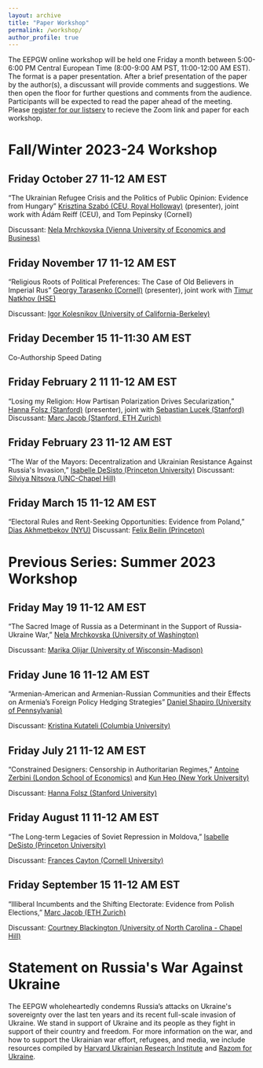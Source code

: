 ```yaml
---
layout: archive
title: "Paper Workshop"
permalink: /workshop/
author_profile: true
---
```


The EEPGW online workshop will be held one Friday a month between 5:00-6:00 PM Central European Time (8:00-9:00 AM PST, 11:00-12:00 AM EST). The format is a paper presentation. After a brief presentation of the paper by the author(s), a discussant will provide comments and suggestions. We then open the floor for further questions and comments from the audience. Participants will be expected to read the paper ahead of the meeting.  Please [register for our listserv](http://eepurl.com/inB3N-/) to recieve the Zoom link and paper for each workshop.

# Fall/Winter 2023-24 Workshop 

## Friday October 27 11-12 AM EST

“The Ukrainian Refugee Crisis and the Politics of Public Opinion: Evidence from Hungary” [Krisztina Szabó (CEU, Royal Holloway)](https://sites.google.com/view/krisztinaszabo/home) (presenter), joint work with Ádám Reiff (CEU), and  Tom Pepinsky (Cornell)

Discussant: [Nela Mrchkovska (Vienna University of Economics and Business)](https://www.nelamrchkovska.com/)

## Friday November 17 11-12 AM EST

“Religious Roots of Political Preferences: The Case of Old Believers in Imperial Rus” [Georgy Tarasenko (Cornell)](https://georgytarasenko.com/) (presenter), joint work with [Timur Natkhov (HSE)](https://sites.google.com/view/natkhov/home) 

Discussant: [Igor Kolesnikov (University of California-Berkeley)](https://polisci.berkeley.edu/people/person/igorkolesnikov)

## Friday December 15 11-11:30 AM EST

Co-Authorship Speed Dating

## Friday February 2 11 11-12 AM EST

“Losing my Religion: How Partisan Polarization Drives Secularization,” [Hanna Folsz (Stanford)](https://hannafolsz.github.io/) (presenter), joint with  [Sebastian Lucek (Stanford)](https://politicalscience.stanford.edu/people/sebastian-lucek)
Discussant: [Marc Jacob (Stanford, ETH Zurich)](https://www.marc-s-jacob.com/)

## Friday February 23 11-12 AM EST

“The War of the Mayors: Decentralization and Ukrainian Resistance Against Russia's Invasion,” [Isabelle DeSisto (Princeton University)](https://isabelledesisto.com/)
Discussant: [Silviya Nitsova (UNC-Chapel Hill)](https://www.snitsova.com/)

## Friday March 15 11-12 AM EST

“Electoral Rules and Rent-Seeking Opportunities: Evidence from Poland,” [Dias Akhmetbekov (NYU)](https://twitter.com/DAkhmetbekov)
Discussant: [Felix Beilin (Princeton)](https://politics.princeton.edu/people/felix-beilin)

# Previous Series: Summer 2023 Workshop 
## Friday May 19 11-12 AM EST 
“The Sacred Image of Russia as a Determinant in the Support of Russia-Ukraine War,” [Nela Mrchkovska (University of Washington)](https://www.polisci.washington.edu/people/nela-mrchkovska)

Discussant: [Marika Olijar (University of Wisconsin-Madison)](https://polisci.wisc.edu/staff/olijar-marika/)

## Friday June 16 11-12 AM EST
“Armenian-American and Armenian-Russian Communities and their Effects on Armenia’s Foreign Policy Hedging Strategies” [Daniel Shapiro (University of Pennsylvania)](https://live-sas-www-polisci.pantheon.sas.upenn.edu/people/daniel-shapiro)

Discussant: [Kristina Kutateli (Columbia University)](https://polisci.columbia.edu/content/kristina-kutateli)

## Friday July 21 11-12 AM EST

“Constrained Designers: Censorship in Authoritarian Regimes,” [Antoine Zerbini (London School of Economics)](https://www.antoinezerbini.com/) and [Kun Heo (New York University)](https://as.nyu.edu/departments/politics/directory/PhDStudents.html)

Discussant: [Hanna Folsz (Stanford University)](https://politicalscience.stanford.edu/people/hanna-folsz) 

## Friday August 11 11-12 AM EST

“The Long-term Legacies of Soviet Repression in Moldova,” [Isabelle DeSisto (Princeton University)](https://isabelledesisto.com/)

Discussant: [Frances Cayton (Cornell University)](https://government.cornell.edu/frances-cayton)

## Friday September 15 11-12 AM EST

“Illiberal Incumbents and the Shifting Electorate: Evidence from Polish Elections,” [Marc Jacob (ETH Zurich)](https://www.marc-s-jacob.com/)

Discussant: [Courtney Blackington (University of North Carolina - Chapel Hill)](https://courtneyblackington.wordpress.com/)

# Statement on Russia's War Against Ukraine
The EEPGW wholeheartedly condemns Russia’s attacks on Ukraine's sovereignty over the last ten years and its recent full-scale invasion of Ukraine. We stand in support of Ukraine and its people as they fight in support of their country and freedom. For more information on the war, and how to support the Ukrainian war effort, refugees, and media, we include resources compiled by [Harvard Ukrainian Research Institute](https://huri.harvard.edu/russia-ukraine-war) and [Razom for Ukraine](https://www.razomforukraine.org/).
